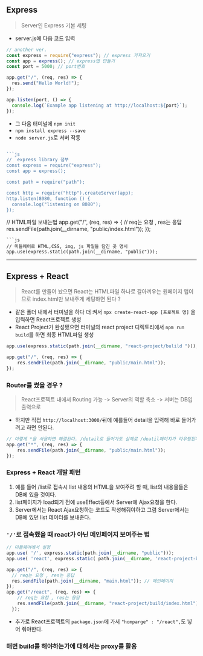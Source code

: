 ## Express
> Server인 Express 기본 세팅 
- server.js에 다음 코드 입력

```js
// another ver.
const express = require("express"); // express 가져오기
const app = express(); // express앱 만들기
const port = 5000; // port번호

app.get("/", (req, res) => {
  res.send("Hello World!");
});

app.listen(port, () => {
  console.log(`Example app listening at http://localhost:${port}`);
});
```
- 그 다음 터미널에 ```npm init```
- ```npm install express --save```
- ```node server.js```로 서버 작동
```js

```js
//  express library 첨부
const express = require("express");  
const app = express(); 

const path = require("path");

const http = require("http").createServer(app);
http.listen(8080, function () {
  console.log("listening on 8080");
});
```
// HTML파일 보내는법
app.get("/", (req, res) => {
  // req는 요청 , res는 응답
  res.sendFile(path.join(__dirname, "public/index.html"));
});
```
```js
// 미들웨어로 HTML,CSS, img, js 파일들 담긴 곳 명시
app.use(express.static(path.join(__dirname, "public")));
```
<hr>

## Express + React
> React를 만들어 놨으면 React는 HTML파일 하나로 갈아끼우는 원페이지 앱이므로 index.html만 보내주게 세팅하면 된다 ?
- 같은 폴더 내에서 터미널을 하다 더 켜서 ```npx create-react-app [프로젝트 명]``` 을 입력하면 React프로젝트 생성 
- React Project가 완성됐으면 터미널의 react project 디렉토리에서 ```npm run build```를 하면 최종 HTML파일 생성

```js
app.use(express.static(path.join(__dirname, "react-project/bulild ")));
```
```js
app.get("/", (req, res) => {
    res.sendFile(path.join(__dirname, "public/main.html"));
});
```
### Router를 썼을 경우 ?
> React프로젝트 내에서 Routing 가능 -> Server의 역할 축소 -> 서버는 DB입출력으로 
- 하지만 직접 ```http://localhost:3000/```뒤에 예를들어 detail을 입력해 바로 들어가려고 하면 안된다.
```js
// 이렇게 *을 사용하면 해결된다. /detail로 들어가도 실제로 /deatil페이지가 라우팅된다.
app.get("*", (req, res) => {
    res.sendFile(path.join(__dirname, "public/main.html"));
});
```
### Express + React 개발 패턴
1. 예를 들어 /list로 접속시 list 내용의 HTML을 보여주려 할 때, list의 내용물들은 DB에 있을 것이다.
2. list페이지가 load되기 전에 useEffect등에서 Server에 Ajax요청을 한다. 
3. Server에서는 React Ajax요청하는 코드도 작성해줘야하고 그럼 Server에서는 DB에 있던 list 데이터를 보내준다.

### ```'/'```로 접속했을 때 react가 아닌 메인페이지 보여주는 법 
```js
// 미들웨어에서 설정
app.use( '/', express.static(path.join(__dirname, "public")));
app.use( 'react', express.static( path.join(__dirname, 'react-project-build')))

app.get("/", (req, res) => {
  // req는 요청 , res는 응답
  res.sendFile(path.join(__dirname, "main.html")); // 메인페이지
});
app.get("/react", (req, res) => {
    // req는 요청 , res는 응답
    res.sendFile(path.join(__dirname, "react-project/build/index.html")); // 리액트 페이지
  });
```
- 추가로 React프로젝트의 ```package.json```에 가서 ```"homparge" : "/react",```도 넣어 줘야한다.

### 매번 build를 해야하는가에 대해서는 proxy를 활용
